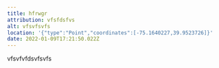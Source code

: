 ```yaml
---
title: hfrwgr
attribution: vfsfdsfvs
alt: vfsvfsvfs
location: '{"type":"Point","coordinates":[-75.1640227,39.9523726]}'
date: 2022-01-09T17:21:50.022Z
---
```

vfsvfvfdsvfsvfs